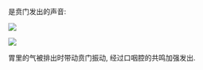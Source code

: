 是贲门发出的声音:

![](https://picture-bed-1301848969.cos.ap-shanghai.myqcloud.com/20220628170931.png)

![](https://picture-bed-1301848969.cos.ap-shanghai.myqcloud.com/20220628171005.png)

胃里的气被排出时带动贲门振动, 经过口咽腔的共鸣加强发出.

